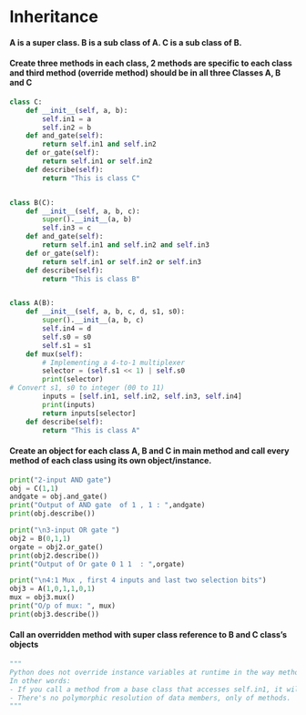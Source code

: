 # Inheritance
#### A is a super class. B is a sub class of A. C is a sub class of B.  
#### Create three methods in each class, 2 methods are specific to each class and third method (override method) should be in all three Classes A, B and C 
``` python
class C:
    def __init__(self, a, b):
        self.in1 = a
        self.in2 = b
    def and_gate(self):
        return self.in1 and self.in2
    def or_gate(self):
        return self.in1 or self.in2
    def describe(self):
        return "This is class C"


class B(C):
    def __init__(self, a, b, c):
        super().__init__(a, b)
        self.in3 = c
    def and_gate(self):
        return self.in1 and self.in2 and self.in3
    def or_gate(self):
        return self.in1 or self.in2 or self.in3
    def describe(self):
        return "This is class B"


class A(B):
    def __init__(self, a, b, c, d, s1, s0):
        super().__init__(a, b, c)
        self.in4 = d
        self.s0 = s0
        self.s1 = s1
    def mux(self):
        # Implementing a 4-to-1 multiplexer
        selector = (self.s1 << 1) | self.s0  
        print(selector)
# Convert s1, s0 to integer (00 to 11)
        inputs = [self.in1, self.in2, self.in3, self.in4]
        print(inputs)
        return inputs[selector]   
    def describe(self):
        return "This is class A"
```
#### Create an object for each class A, B and C in main method and call every method of each class using its own object/instance. 
``` python
print("2-input AND gate")
obj = C(1,1)	
andgate = obj.and_gate()
print("Output of AND gate  of 1 , 1 : ",andgate)
print(obj.describe())

print("\n3-input OR gate ")
obj2 = B(0,1,1)
orgate = obj2.or_gate()
print(obj2.describe())
print("Output of Or gate 0 1 1  : ",orgate)

print("\n4:1 Mux , first 4 inputs and last two selection bits")
obj3 = A(1,0,1,1,0,1)
mux = obj3.mux()
print("O/p of mux: ", mux)
print(obj3.describe())
```
#### Call an overridden method with super class reference to B and C class’s objects 
``` python
"""
Python does not override instance variables at runtime in the way methods are overridden. So even if all three classes have a variable like self.in1, the one defined in the most derived class (like A) doesn’t override C’s version—it simply redefines it in that context.
In other words:
- If you call a method from a base class that accesses self.in1, it will use the value bound in that instance, not a "redefined" version in a subclass.
- There's no polymorphic resolution of data members, only of methods.
"""
```
	
